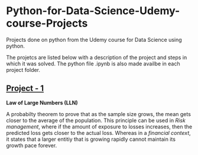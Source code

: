# Python-for-Data-Science-Udemy-course-Projects
Projects done on python from the Udemy course for Data Science using python.

The projetcs are listed below with a description of the project and steps in which it was solved. The python file .ipynb is also made availbe in each project folder.

## [Project - 1](Python-for-Data-Science-Udemy-course-Projects/Project-1LawofLargeNumbers/Readme1.md)

**Law of Large Numbers (LLN)**

A probabilty theorem to prove that as the sample size grows, the mean gets closer to the average of the population. This principle can be used in *Risk management*, where if the amount of exposure to losses increases, then the predicted loss gets closer to the actual loss. Whereas in a *financial context*, it states that a larger entitiy that is growing rapidly cannot maintain its growth pace forever.


